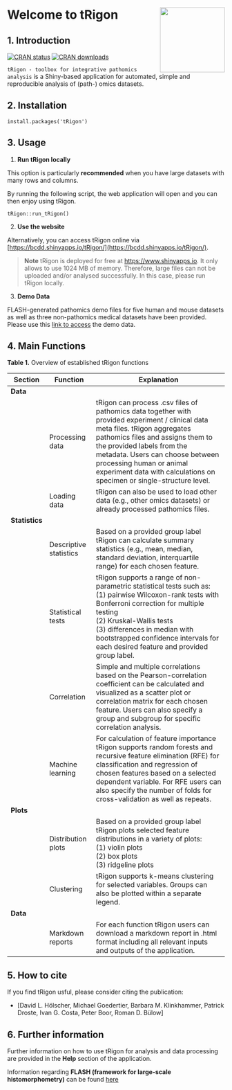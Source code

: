 # Welcome to tRigon <img src='https://github.com/dlhoelscher/aRrow/blob/main/www/tRigon_logo.png' align="right" height="150"/>

## 1. Introduction

[![CRAN status](http://www.r-pkg.org/badges/version/RawHummus)](https://cran.r-project.org/package=RawHummus) 
[![CRAN downloads](http://cranlogs.r-pkg.org/badges/grand-total/RawHummus)](https://cran.r-project.org/package=RawHummus)


`tRigon - toolbox for integrative pathomics analysis` is a Shiny-based application for automated, simple and reproducible analysis of (path-) omics datasets. 

## 2. Installation

```
install.packages('tRigon')
```
## 3. Usage

1. **Run tRigon locally**

This option is particularly **recommended** when you have large datasets with many rows and columns.

By running the following script, the web application will open and you can then enjoy using tRigon.

```
tRigon::run_tRigon()
```

2. **Use the website**

Alternatively, you can access tRigon online via [https://bcdd.shinyapps.io/tRigon/](https://bcdd.shinyapps.io/tRigon/). 

> **Note** 
> tRigon is deployed for free at https://www.shinyapps.io. It only allows to use 1024 MB of memory. Therefore, large files can not be uploaded and/or analysed successfully. In this case, please run tRigon locally.

3. **Demo Data**

FLASH-generated pathomics demo files for five human and mouse datasets as well as three non-pathomics medical datasets have been provided. Please use this [link to access](https://git-ce.rwth-aachen.de/labooratory-ai/flash/-/blob/main/NGM_DataRepository.zip) the demo data.

## 4. Main Functions

**Table 1.** Overview of established tRigon functions

| Section      | Function                                                     | Explanation                                                                                                   |
|--------------|--------------------------------------------------------------|---------------------------------------------------------------------------------------------------------------| 
| **Data** |                                                              |                                                                                                               |
|              | Processing data                                             | tRigon can process .csv files of pathomics data together with provided experiment / clinical data meta files. tRigon aggregates pathomics files and assigns them to the provided labels from the metadata. Users can choose between processing human or animal experiment data with calculations on specimen or single-structure level. |                                                                            
|              | Loading data                                                 | tRigon can also be used to load other data (e.g., other omics datasets) or already processed pathomics files. |                                                                  
| **Statistics** |                                                            |                                                                                                               |                                                                                                                                                  
|              | Descriptive statistics                                       | Based on a provided group label tRigon can calculate summary statistics (e.g., mean, median, standard deviation, interquartile range) for each chosen feature. |                                                                                                                                                                                                                                                                                       
|              | Statistical tests                                             | tRigon supports a range of non-parametric statistical tests such as:<br />(1) pairwise Wilcoxon-rank tests with Bonferroni correction for multiple testing<br />(2) Kruskal-Wallis tests<br />(3) differences in median with bootstrapped confidence intervals for each desired feature and provided group label. |                                                                                                 
|              | Correlation                                                    | Simple and multiple correlations based on the Pearson-correlation coefficient can be calculated and visualized as a scatter plot or correlation matrix for each chosen feature. Users can also specify a group and subgroup for specific correlation analysis. |
|              | Machine learning                                              | For calculation of feature importance tRigon supports random forests and recursive feature elimination (RFE) for classification and regression of chosen features based on a selected dependent variable. For RFE users can also specify the number of folds for cross-validation as well as repeats. |
|   **Plots** |                                                             |                                                                                                          |                                                                                                                                         
|                | Distribution plots                                          | Based on a provided group label tRigon plots selected feature distributions in a variety of plots:<br />(1) violin plots<br />(2) box plots<br />(3) ridgeline plots |      
|                | Clustering                                                  | tRigon supports k-means clustering for selected variables. Groups can also be plotted within a separate legend. | 
| **Data** |                                                              |                                                                                                               |
|                 | Markdown reports                                                  | For each function tRigon users can download a markdown report in .html format including all relevant inputs and outputs of the application. |                                                                      

## 5. How to cite

If you find tRigon usful, please consider citing the publication:

- [David L. Hölscher, Michael Goedertier, Barbara M. Klinkhammer, Patrick Droste, Ivan G. Costa, Peter Boor, Roman D. Bülow]

## 6. Further information

Further information on how to use tRigon for analysis and data processing are provided in the **Help** section of the application.

Information regarding **FLASH (framework for large-scale histomorphometry)** can be found [here](https://www.nature.com/articles/s41467-023-36173-0)
